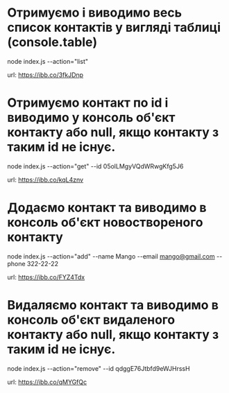 # Отримуємо і виводимо весь список контактів у вигляді таблиці (console.table)

node index.js --action="list"

url: https://ibb.co/3fkJDnp

# Отримуємо контакт по id і виводимо у консоль об'єкт контакту або null, якщо контакту з таким id не існує.

node index.js --action="get" --id 05olLMgyVQdWRwgKfg5J6

url: https://ibb.co/kqL4znv

# Додаємо контакт та виводимо в консоль об'єкт новоствореного контакту

node index.js --action="add" --name Mango --email mango@gmail.com --phone 322-22-22

url: https://ibb.co/FYZ4Tdx

# Видаляємо контакт та виводимо в консоль об'єкт видаленого контакту або null, якщо контакту з таким id не існує.

node index.js --action="remove" --id qdggE76Jtbfd9eWJHrssH

url: https://ibb.co/qMYGfQc
